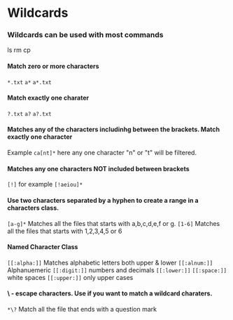 # Wildcards
### Wildcards can be used with most commands
 ls
 rm
 cp

#### Match zero or more characters
`*.txt`
`a*`
`a*.txt`
#### Match exactly one charater
`?.txt`
`a?`
`a?.txt`
#### Matches any of the characters includinhg between the brackets. Match exactly one character
Example `ca[nt]*` here any one character "n" or "t" will be filtered.
#### Matches any one characters NOT included between brackets
`[!]` for example `[!aeiou]*`
#### Use two characters separated by a hyphen to create a range in a characters class.
`[a-g]*` Matches all the files that starts with a,b,c,d,e,f or g.
`[1-6]` Matches all the files that starts with 1,2,3,4,5 or 6
#### Named Character Class
`[[:alpha:]]` Matches alphabetic letters both upper & lower
`[[:alnum:]]` Alphanuemeric 
`[[:digit:]]` numbers and decimals
`[[:lower:]]` 
`[[:space:]]` white spaces
`[[:upper:]]` only upper cases
#### \ - escape characters. Use if you want to match a wildcard charaters.
`*\?` Match all the file that ends with a question mark
